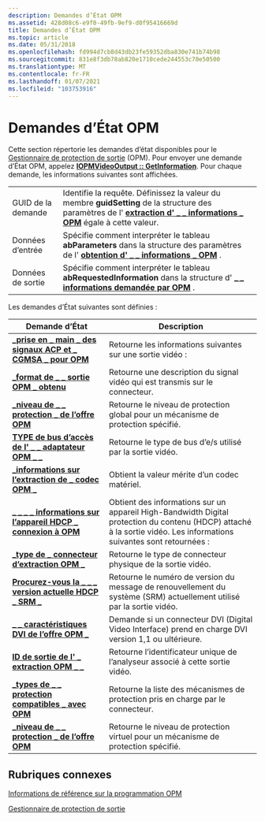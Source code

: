 ```yaml
---
description: Demandes d’État OPM
ms.assetid: 428d08c6-e9f0-49fb-9ef9-d0f95416669d
title: Demandes d’État OPM
ms.topic: article
ms.date: 05/31/2018
ms.openlocfilehash: fd994d7cb8d43db23fe59352dba830e741b74b98
ms.sourcegitcommit: 831e8f3db78ab820e1710cede244553c70e50500
ms.translationtype: MT
ms.contentlocale: fr-FR
ms.lasthandoff: 01/07/2021
ms.locfileid: "103753916"
---
```

# <a name="opm-status-requests"></a>Demandes d’État OPM

Cette section répertorie les demandes d’état disponibles pour le [Gestionnaire de protection de sortie](output-protection-manager.md) (OPM). Pour envoyer une demande d’État OPM, appelez [**IOPMVideoOutput :: GetInformation**](/windows/desktop/api/opmapi/nf-opmapi-iopmvideooutput-getinformation). Pour chaque demande, les informations suivantes sont affichées.



|              |                                                                                                                                                            |
|--------------|------------------------------------------------------------------------------------------------------------------------------------------------------------|
| GUID de la demande | Identifie la requête. Définissez la valeur du membre **guidSetting** de la structure des paramètres de l' [**extraction d' \_ \_ informations \_ OPM**](/windows/desktop/api/ksopmapi/ns-ksopmapi-opm_get_info_parameters) égale à cette valeur. |
| Données d’entrée   | Spécifie comment interpréter le tableau **abParameters** dans la structure des paramètres de l' [**obtention d' \_ \_ informations \_ OPM**](/windows/desktop/api/ksopmapi/ns-ksopmapi-opm_get_info_parameters) .                      |
| Données de sortie  | Spécifie comment interpréter le tableau **abRequestedInformation** dans la structure d' [**\_ \_ informations demandée par OPM**](/windows/desktop/api/ksopmapi/ns-ksopmapi-opm_requested_information) .         |



 

Les demandes d’État suivantes sont définies :



| Demande d’État                                                                                      | Description                                                                                                                                           |
|-----------------------------------------------------------------------------------------------------|-------------------------------------------------------------------------------------------------------------------------------------------------------|
| [**\_prise en \_ main \_ des signaux ACP et \_ CGMSA \_ pour OPM**](opm-get-acp-and-cgmsa-signaling.md)                     | Retourne les informations suivantes sur une sortie vidéo :                                                                                               |
| [**\_format de \_ \_ sortie OPM \_ obtenu**](opm-get-actual-output-format.md)                            | Retourne une description du signal vidéo qui est transmis sur le connecteur.                                                               |
| [**\_niveau de \_ \_ protection \_ de l’offre OPM**](opm-get-actual-protection-level.md)                      | Retourne le niveau de protection global pour un mécanisme de protection spécifié.                                                                             |
| [**TYPE de bus d’accès de l' \_ \_ adaptateur OPM \_ \_**](opm-get-adapter-bus-type.md)                                    | Retourne le type de bus d’e/s utilisé par la sortie vidéo.                                                                                                 |
| [**\_informations sur l’extraction de \_ codec OPM \_**](opm-get-codec-info.md)                                                 | Obtient la valeur mérite d’un codec matériel.                                                                                                             |
| [**\_ \_ \_ \_ informations sur l’appareil HDCP \_ connexion à OPM**](opm-get-connected-hdcp-device-information.md) | Obtient des informations sur un appareil High-Bandwidth Digital protection du contenu (HDCP) attaché à la sortie vidéo. Les informations suivantes sont retournées : |
| [**\_type de \_ connecteur d’extraction OPM \_**](opm-get-connector-type.md)                                         | Retourne le type de connecteur physique de la sortie vidéo.                                                                                              |
| [**Procurez-vous la \_ \_ \_ version actuelle HDCP \_ SRM \_**](opm-get-current-hdcp-srm-version.md)                   | Retourne le numéro de version du message de renouvellement du système (SRM) actuellement utilisé par la sortie vidéo.                                               |
| [**\_ \_ caractéristiques DVI de l’offre OPM \_**](opm-get-dvi-characteristics.md)                               | Demande si un connecteur DVI (Digital Video Interface) prend en charge DVI version 1,1 ou ultérieure.                                                          |
| [**ID de sortie de l' \_ extraction OPM \_ \_**](opm-get-output-id.md)                                                   | Retourne l’identificateur unique de l’analyseur associé à cette sortie vidéo.                                                                       |
| [**\_types de \_ \_ protection compatibles \_ avec OPM**](opm-get-supported-protection-types.md)                | Retourne la liste des mécanismes de protection pris en charge par le connecteur.                                                                        |
| [**\_niveau de \_ \_ protection \_ de l’offre OPM**](opm-get-virtual-protection-level.md)                    | Retourne le niveau de protection virtuel pour un mécanisme de protection spécifié.                                                                            |



 

## <a name="related-topics"></a>Rubriques connexes

<dl> <dt>

[Informations de référence sur la programmation OPM](opm-programming-reference.md)
</dt> <dt>

[Gestionnaire de protection de sortie](output-protection-manager.md)
</dt> </dl>

 

 



